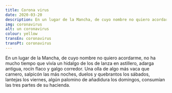 ```yaml
---
title: Corona virus
date: 2020-03-20
description: En un lugar de la Mancha, de cuyo nombre no quiero acordarme.
img: coronavirus
alt: un coronavirus
colour: yellow
transEn: coronavirus
transPt: coronavirus
---
```


En un lugar de la Mancha, de cuyo nombre no quiero acordarme, no ha mucho tiempo que vivía un hidalgo de los de lanza en astillero, adarga antigua, rocín flaco y galgo corredor. Una olla de algo más vaca que carnero, salpicón las más noches, duelos y quebrantos los sábados, lantejas los viernes, algún palomino de añadidura los domingos, consumían las tres partes de su hacienda.